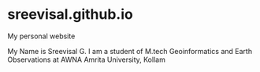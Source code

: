 # sreevisal.github.io
My personal website

My Name is Sreevisal G. I am a student of M.tech Geoinformatics and Earth Observations at AWNA Amrita University, Kollam
